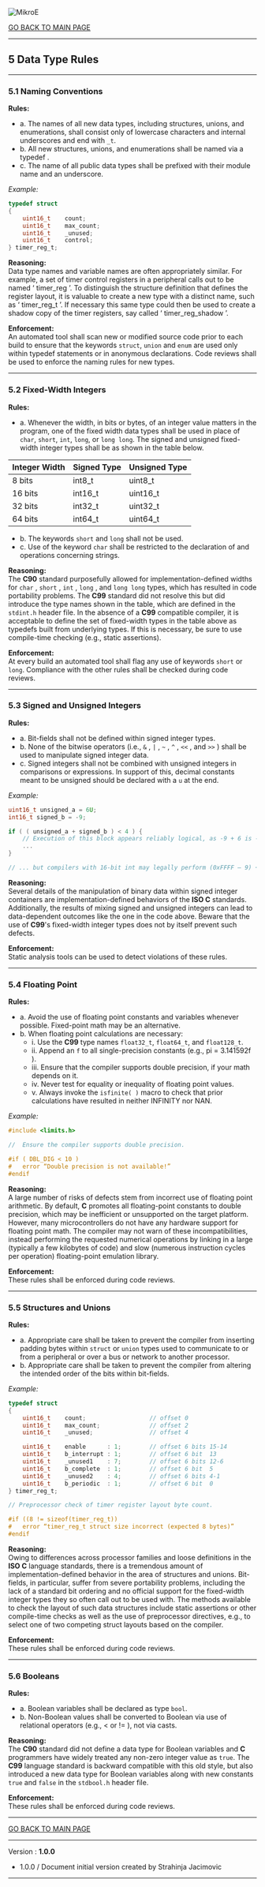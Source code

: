 ![MikroE](http://www.mikroe.com/img/designs/beta/logo_small.png)

[GO BACK TO MAIN PAGE](../README.md)

---
## 5 Data Type Rules

---
### 5.1 Naming Conventions

**Rules:**
- a. The names of all new data types, including structures, unions, and enumerations, shall consist only of lowercase characters and internal underscores and end with ```_t```.
- b. All new structures, unions, and enumerations shall be named via a typedef .
- c. The name of all public data types shall be prefixed with their module name and an underscore.

*Example:*

```.c
typedef struct
{
    uint16_t    count;
    uint16_t    max_count;
    uint16_t    _unused;
    uint16_t    control;
} timer_reg_t;
```

**Reasoning:**<br /> Data type names and variable names are often appropriately similar. For example, a set of timer control registers in a peripheral calls out to be named ‘ timer_reg ’. To distinguish the structure definition that defines the register layout, it is valuable to create a new type with a distinct name, such as ‘ timer_reg_t ’. If necessary this same type could then be used to create a shadow copy of the timer registers, say called ‘ timer_reg_shadow ’.

**Enforcement:**<br /> An automated tool shall scan new or modified source code prior to each build to ensure that the keywords ```struct```, ```union``` and ```enum``` are used only within typedef statements or in anonymous declarations. Code reviews shall be used to enforce the naming rules for new types.

---
### 5.2 Fixed-Width Integers

**Rules:**
- a. Whenever the width, in bits or bytes, of an integer value matters in the program, one of the fixed width data types shall be used in place of ```char```, ```short```, ```int```, ```long```, or ```long long```. The signed and unsigned fixed-width integer types shall be as shown in the table below.

| Integer Width | Signed Type   | Unsigned Type |
|---------------|---------------|---------------|
| 8 bits        | int8_t        | uint8_t       |
| 16 bits       | int16_t       | uint16_t      |
| 32 bits       | int32_t       | uint32_t      |
| 64 bits       | int64_t       | uint64_t      |

- b. The keywords ```short``` and ```long``` shall not be used.
- c. Use of the keyword ```char``` shall be restricted to the declaration of and operations concerning strings.

**Reasoning:**<br /> The **C90** standard purposefully allowed for implementation-defined widths for ```char``` , ```short``` , ```int``` , ```long``` , and ```long long``` types, which has resulted in code portability problems. The **C99** standard did not resolve this but did introduce the type names shown in the table, which are defined in the ```stdint.h``` header file. In the absence of a **C99** compatible compiler, it is acceptable to define the set of fixed-width types in the table above as typedefs built from underlying types. If this is necessary, be sure to use compile-time checking (e.g., static assertions).

**Enforcement:**<br /> At every build an automated tool shall flag any use of keywords ```short``` or ```long```. Compliance with the other rules shall be checked during code reviews.

---
### 5.3 Signed and Unsigned Integers

**Rules:**
- a. Bit-fields shall not be defined within signed integer types.
- b. None of the bitwise operators (i.e., ```&``` , ```|``` , ```~``` , ```^``` , ```<<``` , and ```>>``` ) shall be used to manipulate signed integer data.
- c. Signed integers shall not be combined with unsigned integers in comparisons or expressions. In support of this, decimal constants meant to be unsigned should be declared with a ```u``` at the end.

*Example:*

```.c
uint16_t unsigned_a = 6U;
int16_t signed_b = -9;

if ( ( unsigned_a + signed_b ) < 4 ) {
    // Execution of this block appears reliably logical, as -9 + 6 is -3
    ...
}

// ... but compilers with 16-bit int may legally perform (0xFFFF – 9) + 6.
```

**Reasoning:**<br /> Several details of the manipulation of binary data within signed integer containers are implementation-defined behaviors of the **ISO C** standards. Additionally, the results of mixing signed and unsigned integers can lead to data-dependent outcomes like the one in the code above. Beware that the use of **C99**'s fixed-width integer types does not by itself prevent such defects.

**Enforcement:**<br /> Static analysis tools can be used to detect violations of these rules.

---
### 5.4 Floating Point

**Rules:**
- a. Avoid the use of floating point constants and variables whenever possible. Fixed-point math may be an alternative.
- b. When floating point calculations are necessary:
  + i. Use the **C99** type names ```float32_t```, ```float64_t```, and ```float128_t```.
  + ii. Append an ```f``` to all single-precision constants (e.g., pi = 3.141592f ).
  + iii. Ensure that the compiler supports double precision, if your math depends on it.
  + iv. Never test for equality or inequality of floating point values.
  + v. Always invoke the ```isfinite( )``` macro to check that prior calculations have resulted in neither INFINITY nor NAN.


*Example:*

```.c
#include <limits.h>

//  Ensure the compiler supports double precision.

#if ( DBL_DIG < 10 )
#   error “Double precision is not available!”
#endif
```

**Reasoning:**<br /> A large number of risks of defects stem from incorrect use of floating point arithmetic. By default, **C** promotes all floating-point constants to double precision, which may be inefficient or unsupported on the target platform. However, many microcontrollers do not have any hardware support for floating point math. The compiler may not warn of these incompatibilities, instead performing the requested numerical operations by linking in a large (typically a few kilobytes of code) and slow (numerous instruction cycles per operation) floating-point emulation library.

**Enforcement:**<br /> These rules shall be enforced during code reviews.

---
### 5.5 Structures and Unions

**Rules:**
- a. Appropriate care shall be taken to prevent the compiler from inserting padding bytes within ```struct``` or ```union``` types used to communicate to or from a peripheral or over a bus or network to another processor.
- b. Appropriate care shall be taken to prevent the compiler from altering the intended order of the bits within bit-fields.

*Example:*

```.c
typedef struct
{
    uint16_t    count;                  // offset 0
    uint16_t    max_count;              // offset 2
    uint16_t    _unused;                // offset 4

    uint16_t    enable      : 1;        // offset 6 bits 15-14
    uint16_t    b_interrupt : 1;        // offset 6 bit  13
    uint16_t    _unused1    : 7;        // offset 6 bits 12-6
    uint16_t    b_complete  : 1;        // offset 6 bit  5
    uint16_t    _unused2    : 4;        // offset 6 bits 4-1
    uint16_t    b_periodic  : 1;        // offset 6 bit  0
} timer_reg_t;

// Preprocessor check of timer register layout byte count.

#if ((8 != sizeof(timer_reg_t))
#   error “timer_reg_t struct size incorrect (expected 8 bytes)”
#endif
```

**Reasoning:**<br /> Owing to differences across processor families and loose definitions in the **ISO C** language standards, there is a tremendous amount of implementation-defined behavior in the area of structures and unions. Bit-fields, in particular, suffer from severe portability problems, including the lack of a standard bit ordering and no official support for the fixed-width integer types they so often call out to be used with. The methods available to check the layout of such data structures include static assertions or other compile-time checks as well as the use of preprocessor directives, e.g., to select one of two competing struct layouts based on the compiler.

**Enforcement:**<br /> These rules shall be enforced during code reviews.

---
### 5.6 Booleans

**Rules:**
- a. Boolean variables shall be declared as type ```bool```.
- b. Non-Boolean values shall be converted to Boolean via use of relational operators (e.g., < or != ), not via casts.

**Reasoning:**<br /> The **C90** standard did not define a data type for Boolean variables and **C** programmers have widely treated any non-zero integer value as ```true```. The **C99** language standard is backward compatible with this old style, but also introduced a new data type for Boolean variables along with new constants ```true``` and ```false``` in the ```stdbool.h``` header file.

**Enforcement:**<br /> These rules shall be enforced during code reviews.

---

[GO BACK TO MAIN PAGE](../README.md)

---

Version : **1.0.0**

- 1.0.0 / Document initial version created by Strahinja Jacimovic

---
